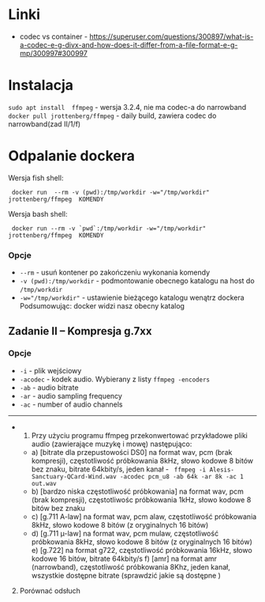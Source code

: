 
# Linki
   - codec vs container - https://superuser.com/questions/300897/what-is-a-codec-e-g-divx-and-how-does-it-differ-from-a-file-format-e-g-mp/300997#300997


# Instalacja
`sudo apt install  ffmpeg` - wersja 3.2.4, nie ma codec-a do narrowband
`docker pull jrottenberg/ffmpeg` - daily build, zawiera  codec do narrowband(zad II/1/f)

# Odpalanie dockera
Wersja fish shell:
```
 docker run  --rm -v (pwd):/tmp/workdir -w="/tmp/workdir" jrottenberg/ffmpeg  KOMENDY
```
Wersja bash shell:
```
 docker run --rm -v `pwd`:/tmp/workdir -w="/tmp/workdir" jrottenberg/ffmpeg  KOMENDY
```
### Opcje
-  `--rm` - usuń kontener po zakończeniu wykonania komendy 
- `-v (pwd):/tmp/workdir` - podmontowanie obecnego katalogu na host do `/tmp/workdir`
-  `-w="/tmp/workdir"` - ustawienie bieżącego katalogu wenątrz dockera
  Podsumowując: docker widzi nasz obecny katalog 

## Zadanie II – Kompresja g.7xx

### Opcje 
   - `-i` - plik wejściowy
   - `-acodec` - kodek audio. Wybierany z listy `ffmpeg -encoders`
   - `-ab` - audio bitrate
   - `-ar` - audio sampling frequency
   - `-ac` - number of audio channels

-------------
  - 1) Przy użyciu programu ffmpeg przekonwertować przykładowe pliki audio
(zawierające muzykę i mowę) następująco:

    - a) [bitrate dla przepustowości DS0] na format wav, pcm (brak kompresji),
częstotliwość próbkowania 8kHz, słowo kodowe 8 bitów bez znaku, bitrate
64kbity/s, jeden kanał  - ` ffmpeg -i Alesis-Sanctuary-QCard-Wind.wav -acodec pcm_u8 -ab 64k -ar 8k -ac 1 out.wav`
    - b) [bardzo niska częstotliwość próbkowania] na format wav, pcm (brak kompresji),
częstotliwośc próbkowania 1kHz, słowo kodowe 8 bitów bez znaku
     - c) [g.711 A-law] na format wav, pcm alaw, częstotliwość próbkowania 8kHz, słowo
kodowe 8 bitów (z oryginalnych 16 bitów)
     - d) [g.711 µ-law] na format wav, pcm mulaw, częstotliwość próbkowania 8kHz,
słowo kodowe 8 bitów (z oryginalnych 16 bitów)
e) [g.722] na format g722, częstotliwość próbkowania 16kHz, słowo kodowe 16
bitów, bitrate 64kbity/s
f) [amr] na format amr (narrowband), częstotliwość próbkowania 8Khz, jeden
kanał, wszystkie dostępne bitrate (sprawdzić jakie są dostępne )


2) Porównać odsłuch